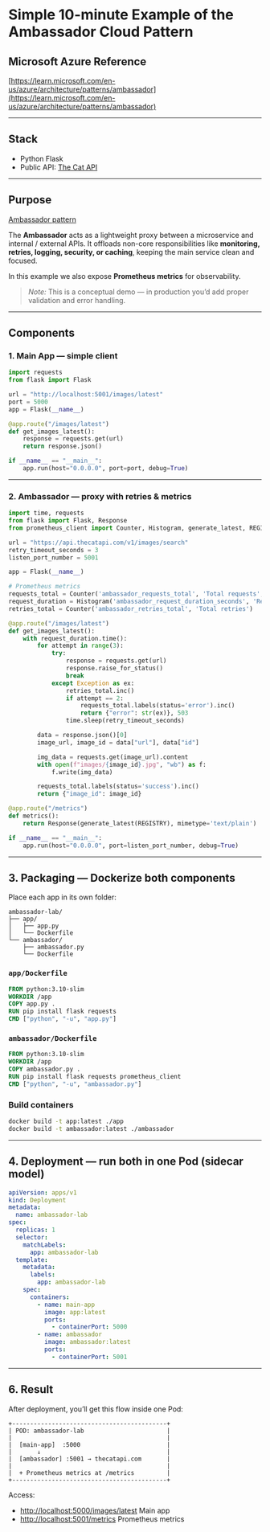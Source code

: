 # Simple 10-minute Example of the **Ambassador** Cloud Pattern

## Microsoft Azure Reference

[https://learn.microsoft.com/en-us/azure/architecture/patterns/ambassador](https://learn.microsoft.com/en-us/azure/architecture/patterns/ambassador)

---

## Stack

* Python Flask
* Public API: [The Cat API](https://api.thecatapi.com)

---

## Purpose

[Ambassador pattern](https://learn.microsoft.com/en-us/azure/architecture/patterns/ambassador)

The **Ambassador** acts as a lightweight proxy between a microservice and internal / external APIs.
It offloads non-core responsibilities like **monitoring, retries, logging, security, or caching**,
keeping the main service clean and focused.

In this example we also expose **Prometheus metrics** for observability.

> *Note:* This is a conceptual demo — in production you’d add proper validation and error handling.

---

## Components

### 1. Main App — simple client

```python
import requests
from flask import Flask

url = "http://localhost:5001/images/latest"
port = 5000
app = Flask(__name__)

@app.route("/images/latest")
def get_images_latest():
    response = requests.get(url)
    return response.json()

if __name__ == "__main__":
    app.run(host="0.0.0.0", port=port, debug=True)
```

---

### 2. Ambassador — proxy with retries & metrics

```python
import time, requests
from flask import Flask, Response
from prometheus_client import Counter, Histogram, generate_latest, REGISTRY

url = "https://api.thecatapi.com/v1/images/search"
retry_timeout_seconds = 3
listen_port_number = 5001

app = Flask(__name__)

# Prometheus metrics
requests_total = Counter('ambassador_requests_total', 'Total requests', ['status'])
request_duration = Histogram('ambassador_request_duration_seconds', 'Request duration')
retries_total = Counter('ambassador_retries_total', 'Total retries')

@app.route("/images/latest")
def get_images_latest():
    with request_duration.time():
        for attempt in range(3):
            try:
                response = requests.get(url)
                response.raise_for_status()
                break
            except Exception as ex:
                retries_total.inc()
                if attempt == 2:
                    requests_total.labels(status='error').inc()
                    return {"error": str(ex)}, 503
                time.sleep(retry_timeout_seconds)

        data = response.json()[0]
        image_url, image_id = data["url"], data["id"]

        img_data = requests.get(image_url).content
        with open(f"images/{image_id}.jpg", "wb") as f:
            f.write(img_data)

        requests_total.labels(status='success').inc()
        return {"image_id": image_id}

@app.route("/metrics")
def metrics():
    return Response(generate_latest(REGISTRY), mimetype='text/plain')

if __name__ == "__main__":
    app.run(host="0.0.0.0", port=listen_port_number, debug=True)
```

---

## 3. Packaging — Dockerize both components

Place each app in its own folder:

```
ambassador-lab/
├── app/
│   ├── app.py
│   └── Dockerfile
└── ambassador/
    ├── ambassador.py
    └── Dockerfile
```

### `app/Dockerfile`

```dockerfile
FROM python:3.10-slim
WORKDIR /app
COPY app.py .
RUN pip install flask requests
CMD ["python", "-u", "app.py"]
```

### `ambassador/Dockerfile`

```dockerfile
FROM python:3.10-slim
WORKDIR /app
COPY ambassador.py .
RUN pip install flask requests prometheus_client
CMD ["python", "-u", "ambassador.py"]
```

### Build containers

```bash
docker build -t app:latest ./app
docker build -t ambassador:latest ./ambassador
```

---

## 4. Deployment — run both in one Pod (sidecar model)

```yaml
apiVersion: apps/v1
kind: Deployment
metadata:
  name: ambassador-lab
spec:
  replicas: 1
  selector:
    matchLabels:
      app: ambassador-lab
  template:
    metadata:
      labels:
        app: ambassador-lab
    spec:
      containers:
        - name: main-app
          image: app:latest
          ports:
            - containerPort: 5000
        - name: ambassador
          image: ambassador:latest
          ports:
            - containerPort: 5001
```

---

## 6. Result

After deployment, you’ll get this flow inside one Pod:

```
+-------------------------------------------+
| POD: ambassador-lab                       |
|                                           |
|  [main-app]  :5000                        |
|       ↓                                   |
|  [ambassador] :5001 → thecatapi.com       |
|                                           |
|  + Prometheus metrics at /metrics         |
+-------------------------------------------+
```

Access:

* [http://localhost:5000/images/latest](http://localhost:5000/images/latest) Main app
* [http://localhost:5001/metrics](http://localhost:5001/metrics) Prometheus metrics
